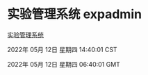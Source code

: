 # 实验管理系统 expadmin
[实验管理系统](http://59.174.24.229:56808/expadmin-782313d2-e1b1-4ea7-932e-3a55e6a1a4d0/)

2022年 05月 12日 星期四 14:40:01 CST

2022年 05月 12日 星期四 06:40:01 GMT
